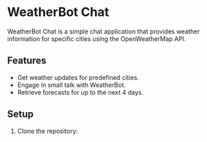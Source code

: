 
# WeatherBot Chat

WeatherBot Chat is a simple chat application that provides weather information for specific cities using the OpenWeatherMap API.

## Features

- Get weather updates for predefined cities.
- Engage in small talk with WeatherBot.
- Retrieve forecasts for up to the next 4 days.

## Setup

1. Clone the repository:
